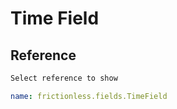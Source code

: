 # Time Field

## Reference

```markdown tabs=Select
Select reference to show
```

```yaml reference tabs=TimeField
name: frictionless.fields.TimeField
```

